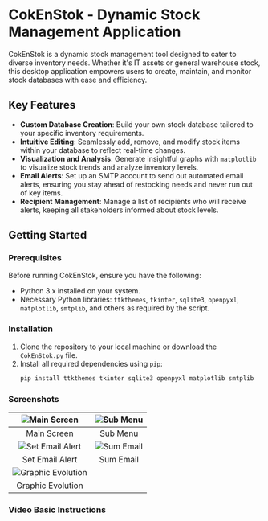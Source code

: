 # CokEnStok - Dynamic Stock Management Application

CokEnStok is a dynamic stock management tool designed to cater to diverse inventory needs. Whether it's IT assets or general warehouse stock, this desktop application empowers users to create, maintain, and monitor stock databases with ease and efficiency.

## Key Features

- **Custom Database Creation**: Build your own stock database tailored to your specific inventory requirements.
- **Intuitive Editing**: Seamlessly add, remove, and modify stock items within your database to reflect real-time changes.
- **Visualization and Analysis**: Generate insightful graphs with `matplotlib` to visualize stock trends and analyze inventory levels.
- **Email Alerts**: Set up an SMTP account to send out automated email alerts, ensuring you stay ahead of restocking needs and never run out of key items.
- **Recipient Management**: Manage a list of recipients who will receive alerts, keeping all stakeholders informed about stock levels.

## Getting Started

### Prerequisites

Before running CokEnStok, ensure you have the following:

- Python 3.x installed on your system.
- Necessary Python libraries: `ttkthemes`, `tkinter`, `sqlite3`, `openpyxl`, `matplotlib`, `smtplib`, and others as required by the script.

### Installation

1. Clone the repository to your local machine or download the `CokEnStok.py` file.
2. Install all required dependencies using `pip`:
   ```sh
   pip install ttkthemes tkinter sqlite3 openpyxl matplotlib smtplib

### Screenshots
| ![Main Screen](screenshots/main_screen.png) | ![Sub Menu](screenshots/sub_menu.png) |
|:---:|:---:|
| Main Screen | Sub Menu |
| ![Set Email Alert](screenshots/set_email_alert.png) | ![Sum Email](screenshots/sum_email.png) |
| Set Email Alert | Sum Email |
| ![Graphic Evolution](screenshots/graphic_evo.png) | |
| Graphic Evolution | |

### Video Basic Instructions

